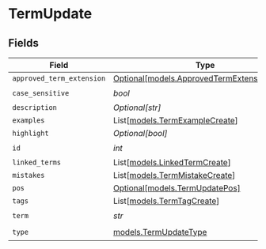 # TermUpdate


## Fields

| Field                                                                                    | Type                                                                                     | Required                                                                                 | Description                                                                              |
| ---------------------------------------------------------------------------------------- | ---------------------------------------------------------------------------------------- | ---------------------------------------------------------------------------------------- | ---------------------------------------------------------------------------------------- |
| `approved_term_extension`                                                                | [Optional[models.ApprovedTermExtensionCreate]](../models/approvedtermextensioncreate.md) | :heavy_minus_sign:                                                                       | N/A                                                                                      |
| `case_sensitive`                                                                         | *bool*                                                                                   | :heavy_check_mark:                                                                       | N/A                                                                                      |
| `description`                                                                            | *Optional[str]*                                                                          | :heavy_minus_sign:                                                                       | N/A                                                                                      |
| `examples`                                                                               | List[[models.TermExampleCreate](../models/termexamplecreate.md)]                         | :heavy_minus_sign:                                                                       | N/A                                                                                      |
| `highlight`                                                                              | *Optional[bool]*                                                                         | :heavy_minus_sign:                                                                       | N/A                                                                                      |
| `id`                                                                                     | *int*                                                                                    | :heavy_check_mark:                                                                       | N/A                                                                                      |
| `linked_terms`                                                                           | List[[models.LinkedTermCreate](../models/linkedtermcreate.md)]                           | :heavy_minus_sign:                                                                       | N/A                                                                                      |
| `mistakes`                                                                               | List[[models.TermMistakeCreate](../models/termmistakecreate.md)]                         | :heavy_minus_sign:                                                                       | N/A                                                                                      |
| `pos`                                                                                    | [Optional[models.TermUpdatePos]](../models/termupdatepos.md)                             | :heavy_minus_sign:                                                                       | N/A                                                                                      |
| `tags`                                                                                   | List[[models.TermTagCreate](../models/termtagcreate.md)]                                 | :heavy_minus_sign:                                                                       | N/A                                                                                      |
| `term`                                                                                   | *str*                                                                                    | :heavy_check_mark:                                                                       | N/A                                                                                      |
| `type`                                                                                   | [models.TermUpdateType](../models/termupdatetype.md)                                     | :heavy_check_mark:                                                                       | N/A                                                                                      |